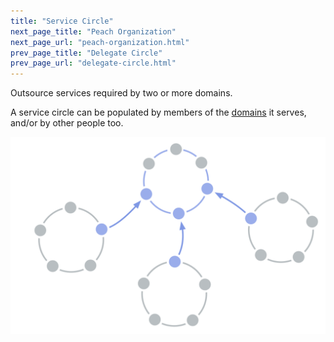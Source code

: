```yaml
---
title: "Service Circle"
next_page_title: "Peach Organization"
next_page_url: "peach-organization.html"
prev_page_title: "Delegate Circle"
prev_page_url: "delegate-circle.html"
---
```



<div class="card summary"><div class="card-body">Outsource services required by two or more domains.
</div></div>

A service circle can be populated by members of the <a href="glossary.html#entry-domain" class="glossary-tooltip" data-toggle="tooltip" title="Domain: A distinct area of influence, activity and decision-making within an organization.">domains</a> it serves, and/or by other people too.

![Service Circle](img/structural-patterns/service-circle.png)
